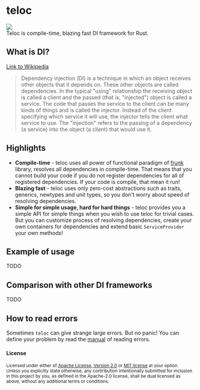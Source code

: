 # teloc
<div>
  <a href="https://github.com/teloxide/teloxide/actions">
    <img src="https://github.com/teloxide/teloxide/workflows/Continuous%20integration/badge.svg">
  </a>
</div>
Teloc is compile-time, blazing fast DI framework for Rust.

## What is DI?
[Link to Wikipedia](https://en.wikipedia.org/wiki/Dependency_injection)

> Dependency injection (DI) is a technique in which an object receives other objects that it depends on. These other objects are called dependencies. 
> In the typical "using" relationship the receiving object is called a client and the passed (that is, "injected") object is called a service. 
> The code that passes the service to the client can be many kinds of things and is called the injector. Instead of the client specifying which service 
> it will use, the injector tells the client what service to use. The "injection" refers to the passing of a dependency (a service) into the object 
> (a client) that would use it. 

## Highlights
- **Compile-time** - teloc uses all power of functional paradigm of [frunk](https://github.com/lloydmeta/frunk) library, resolves all dependencies in compile-time. 
That means that you cannot build your code if you do not register dependencies for all of registered dependencies. If your code is compile, that mean it run!
- **Blazing fast** - teloc uses only zero-cost abstractions such as traits, generics, newtypes and unit types, so you don't worry about speed of resolving dependencies.
- **Simple for simple usage, hard for hard things** - teloc provides you a simple API for simple things when you wish to use teloc for trivial cases. But you can
customize process of resolving dependencies, create your own containers for dependencies and extend basic `ServiceProvider` your own methods!

## Example of usage
TODO

## Comparison with other DI frameworks
TODO

## How to read errors
Sometimes `teloc` can give strange large errors. But no panic! You can define your problem by read the <a href="HOW-TO-READ-ERRORS">manual</a> of reading errors.

#### License

<sup>
Licensed under either of <a href="LICENSE-APACHE">Apache License, Version
2.0</a> or <a href="LICENSE-MIT">MIT license</a> at your option.
</sup>

<br>

<sub>
Unless you explicitly state otherwise, any contribution intentionally submitted
for inclusion in this project by you, as defined in the Apache-2.0 license,
shall be dual licensed as above, without any additional terms or conditions.
</sub>
